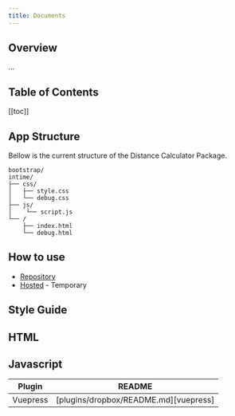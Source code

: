 ```yaml
---
title: Documents
---
```


## Overview

...

## Table of Contents

[[toc]]

## App Structure

Bellow is the current structure of the Distance Calculator Package.

```
bootstrap/
intime/
├── css/
│   ├── style.css
│   └── debug.css
├── js/
│    └── script.js
└── /
    ├── index.html
    └── debug.html
```

## How to use

- [Repository](https://github.com/possibly1/xyzdocs)
- [Hosted](https://peaceful-yalow-5e6499.netlify.com/platform/) - Temporary

## Style Guide

## HTML

## Javascript

| Plugin   | README                                |
| -------- | ------------------------------------- |
| Vuepress | [plugins/dropbox/README.md][vuepress] |
